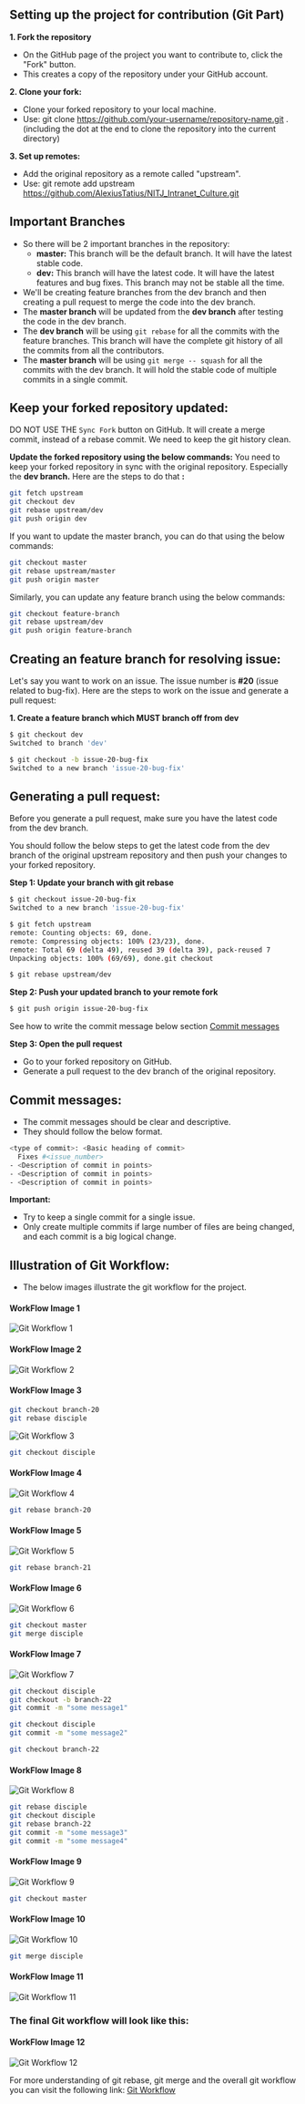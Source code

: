 ## Setting up the project for contribution (Git Part)

**1. Fork the repository**

- On the GitHub page of the project you want to contribute to, click the "Fork" button.
- This creates a copy of the repository under your GitHub account.

**2. Clone your fork:**

- Clone your forked repository to your local machine.
- Use: git clone https://github.com/your-username/repository-name.git . (including the dot at the end to clone the repository into the current directory)

**3. Set up remotes:**

- Add the original repository as a remote called "upstream".
- Use: git remote add upstream https://github.com/AlexiusTatius/NITJ_Intranet_Culture.git

## Important Branches

- So there will be 2 important branches in the repository:
  - **master:** This branch will be the default branch. It will have the latest stable code.
  - **dev:** This branch will have the latest code. It will have the latest features and bug fixes. This branch may not be stable all the time.
- We'll be creating feature branches from the dev branch and then creating a pull request to merge the code into the dev branch.
- The **master branch** will be updated from the **dev branch** after testing the code in the dev branch.
- The **dev branch** will be using `git rebase` for all the commits with the feature branches. This branch will have the complete git history of all the commits from all the contributors.
- The **master branch** will be using `git merge -- squash` for all the commits with the dev branch. It will hold the stable code of multiple commits in a single commit.

## Keep your forked repository updated:

DO NOT USE THE `Sync Fork` button on GitHub. It will create a merge commit, instead of a rebase commit. We need to keep the git history clean.

**Update the forked repository using the below commands:**
You need to keep your forked repository in sync with the original repository. Especially the **dev branch.**
Here are the steps to do that **:**

```bash
git fetch upstream
git checkout dev
git rebase upstream/dev
git push origin dev
```

If you want to update the master branch, you can do that using the below commands:

```bash
git checkout master
git rebase upstream/master
git push origin master
```

Similarly, you can update any feature branch using the below commands:

```bash
git checkout feature-branch
git rebase upstream/dev
git push origin feature-branch
```

## Creating an feature branch for resolving issue:

Let's say you want to work on an issue. The issue number is **#20** (issue related to bug-fix). Here are the steps to work on the issue and generate a pull request:

**1. Create a feature branch which MUST branch off from dev**

```bash
$ git checkout dev
Switched to branch 'dev'

$ git checkout -b issue-20-bug-fix
Switched to a new branch 'issue-20-bug-fix'
```

## Generating a pull request:

Before you generate a pull request, make sure you have the latest code from the dev branch.

You should follow the below steps to get the latest code from the dev branch of the original upstream repository and then push your changes to your forked repository.

**Step 1: Update your branch with git rebase**

```bash
$ git checkout issue-20-bug-fix
Switched to a new branch 'issue-20-bug-fix'

$ git fetch upstream
remote: Counting objects: 69, done.
remote: Compressing objects: 100% (23/23), done.
remote: Total 69 (delta 49), reused 39 (delta 39), pack-reused 7
Unpacking objects: 100% (69/69), done.git checkout

$ git rebase upstream/dev
```

**Step 2: Push your updated branch to your remote fork**

```bash
$ git push origin issue-20-bug-fix
```

See how to write the commit message below section [Commit messages](#commit-messages)

**Step 3: Open the pull request**

- Go to your forked repository on GitHub.
- Generate a pull request to the dev branch of the original repository.

## Commit messages:

- The commit messages should be clear and descriptive.
- They should follow the below format.

```bash
<type of commit>: <Basic heading of commit>
  Fixes #<issue_number>
- <Description of commit in points>
- <Description of commit in points>
- <Description of commit in points>
```

**Important:**

- Try to keep a single commit for a single issue.
- Only create multiple commits if large number of files are being changed, and each commit is a big logical change.

## Illustration of Git Workflow:

- The below images illustrate the git workflow for the project.

#### WorkFlow Image 1

![Git Workflow 1](public/ProjectInfo/Git%20Workflow%20Images/GitRebase%20Workflow%201.png)

#### WorkFlow Image 2

![Git Workflow 2](public/ProjectInfo/Git%20Workflow%20Images/GitRebase%20Workflow%202.png)

#### WorkFlow Image 3

```bash
git checkout branch-20
git rebase disciple
```

![Git Workflow 3](public/ProjectInfo/Git%20Workflow%20Images/GitRebase%20Workflow%203.png)

```bash
git checkout disciple
```

#### WorkFlow Image 4

![Git Workflow 4](public/ProjectInfo/Git%20Workflow%20Images/GitRebase%20Workflow%204.png)

```bash
git rebase branch-20
```

#### WorkFlow Image 5

![Git Workflow 5](public/ProjectInfo/Git%20Workflow%20Images/GitRebase%20Workflow%205.png)

```bash
git rebase branch-21

```

#### WorkFlow Image 6

![Git Workflow 6](public/ProjectInfo/Git%20Workflow%20Images/GitRebase%20Workflow%206.png)

```bash
git checkout master
git merge disciple
```

#### WorkFlow Image 7

![Git Workflow 7](public/ProjectInfo/Git%20Workflow%20Images/GitRebase%20Workflow%207.png)

```bash
git checkout disciple
git checkout -b branch-22
git commit -m "some message1"

git checkout disciple
git commit -m "some message2"

git checkout branch-22
```

#### WorkFlow Image 8

![Git Workflow 8](public/ProjectInfo/Git%20Workflow%20Images/GitRebase%20Workflow%208.png)

```bash
git rebase disciple
git checkout disciple
git rebase branch-22
git commit -m "some message3"
git commit -m "some message4"
```

#### WorkFlow Image 9

![Git Workflow 9](public/ProjectInfo/Git%20Workflow%20Images/GitRebase%20Workflow%209.png)

```bash
git checkout master
```

#### WorkFlow Image 10

![Git Workflow 10](public/ProjectInfo/Git%20Workflow%20Images/GitRebase%20Workflow%2010.png)

```bash
git merge disciple
```

#### WorkFlow Image 11

![Git Workflow 11](public/ProjectInfo/Git%20Workflow%20Images/GitRebase%20Workflow%2011.png)

<h3>The final Git workflow will look like this:</h3>

#### WorkFlow Image 12

![Git Workflow 12](public/ProjectInfo/Git%20Workflow%20Images/GitRebase%20Workflow%2012%20Final.png)

For more understanding of git rebase, git merge and the overall git workflow you can visit the following link: [Git Workflow](https://onlywei.github.io/explain-git-with-d3/#zen)
